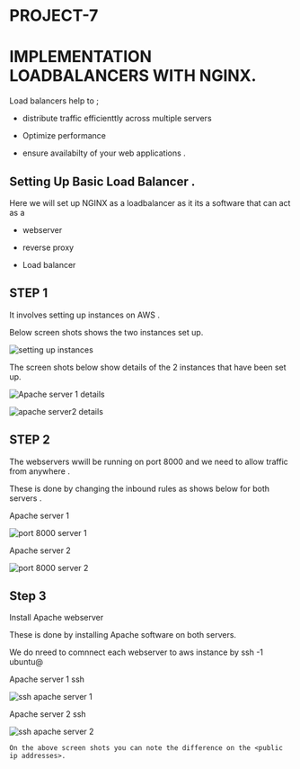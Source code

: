 # PROJECT-7

# IMPLEMENTATION  LOADBALANCERS WITH NGINX.

 Load balancers  help to ;

-  distribute  traffic efficienttly  across multiple servers 

- Optimize performance 

-  ensure availabilty of your web applications .

##  Setting Up Basic Load Balancer .

 Here we will set up NGINX as a loadbalancer as it its a software that can act as a 

- webserver 

-  reverse proxy

-  Load balancer 

## STEP 1 

 It involves setting up instances on AWS .

 Below screen shots shows the two instances set up.

![setting up instances](https://github.com/NANA-2016/PROJECT-7/assets/141503408/bc585e5f-e2f5-4cc8-a6b3-fd847e541a39)

 The screen shots below show details of the 2 instances that have been set up.

 ![Apache server 1 details](https://github.com/NANA-2016/PROJECT-7/assets/141503408/e4174392-c436-47af-a912-67c5ce4958d5)

![apache server2 details](https://github.com/NANA-2016/PROJECT-7/assets/141503408/c068e904-8bc9-4641-bfd5-2ef588233ad2)

## STEP 2

 The webservers wwill be running on port 8000 and we need to allow traffic from anywhere .

These is done by changing the inbound rules as shows below for both servers .

Apache server 1

![port 8000  server 1](https://github.com/NANA-2016/PROJECT-7/assets/141503408/aaff9b32-04f1-4a3a-9d9d-2c951a668915)

Apache server 2

![port 8000 server 2](https://github.com/NANA-2016/PROJECT-7/assets/141503408/2061fb9b-7f43-4f45-bbfc-3ea869e3f3d8)

 ## Step 3

 Install Apache webserver 

  These is done by installing Apache software on both servers.

   We do  nreed to comnnect each webserver to aws instance by ssh -1 <PEM KEY> ubuntu@<public ip adress of the instance >

   Apache server 1 ssh
    
![ssh apache server 1](https://github.com/NANA-2016/PROJECT-7/assets/141503408/75cb45fc-1fc5-4d4c-ab66-5a96c613ee89)
 
   Apache server 2 ssh

   ![ssh apache server 2](https://github.com/NANA-2016/PROJECT-7/assets/141503408/bf563794-21af-4360-8219-8da18a57c4b7)

    On the above screen shots you can note the difference on the <public ip addresses>.


   

   









 


